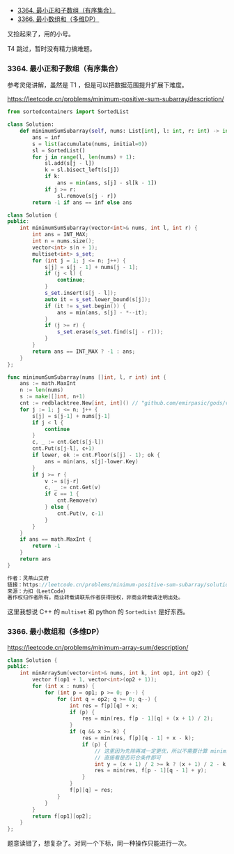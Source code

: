 <!-- @import "[TOC]" {cmd="toc" depthFrom=1 depthTo=6 orderedList=false} -->

<!-- code_chunk_output -->

- [3364. 最小正和子数组（有序集合）](#3364-最小正和子数组有序集合)
- [3366. 最小数组和（多维DP）](#3366-最小数组和多维dp)

<!-- /code_chunk_output -->

又捡起来了，用的小号。

T4 跳过，暂时没有精力搞难题。

### 3364. 最小正和子数组（有序集合）

参考灵佬讲解，虽然是 T1 ，但是可以把数据范围提升扩展下难度。

https://leetcode.cn/problems/minimum-positive-sum-subarray/description/

```python
from sortedcontainers import SortedList

class Solution:
    def minimumSumSubarray(self, nums: List[int], l: int, r: int) -> int:
        ans = inf
        s = list(accumulate(nums, initial=0))
        sl = SortedList()
        for j in range(l, len(nums) + 1):
            sl.add(s[j - l])
            k = sl.bisect_left(s[j])
            if k:
                ans = min(ans, s[j] - sl[k - 1])
            if j >= r:
                sl.remove(s[j - r])
        return -1 if ans == inf else ans
```

```cpp
class Solution {
public:
    int minimumSumSubarray(vector<int>& nums, int l, int r) {
        int ans = INT_MAX;
        int n = nums.size();
        vector<int> s(n + 1);
        multiset<int> s_set;
        for (int j = 1; j <= n; j++) {
            s[j] = s[j - 1] + nums[j - 1];
            if (j < l) {
                continue;
            }
            s_set.insert(s[j - l]);
            auto it = s_set.lower_bound(s[j]);
            if (it != s_set.begin()) {
                ans = min(ans, s[j] - *--it);
            }
            if (j >= r) {
                s_set.erase(s_set.find(s[j - r]));
            }
        }
        return ans == INT_MAX ? -1 : ans;
    }
};
```

```go
func minimumSumSubarray(nums []int, l, r int) int {
	ans := math.MaxInt
	n := len(nums)
	s := make([]int, n+1)
	cnt := redblacktree.New[int, int]() // "github.com/emirpasic/gods/v2/trees/redblacktree"
	for j := 1; j <= n; j++ {
		s[j] = s[j-1] + nums[j-1]
		if j < l {
			continue
		}
		c, _ := cnt.Get(s[j-l])
		cnt.Put(s[j-l], c+1)
		if lower, ok := cnt.Floor(s[j] - 1); ok {
			ans = min(ans, s[j]-lower.Key)
		}
		if j >= r {
			v := s[j-r]
			c, _ := cnt.Get(v)
			if c == 1 {
				cnt.Remove(v)
			} else {
				cnt.Put(v, c-1)
			}
		}
	}
	if ans == math.MaxInt {
		return -1
	}
	return ans
}

作者：灵茶山艾府
链接：https://leetcode.cn/problems/minimum-positive-sum-subarray/solutions/2998908/liang-chong-fang-fa-bao-li-mei-ju-qian-z-ndz5/
来源：力扣（LeetCode）
著作权归作者所有。商业转载请联系作者获得授权，非商业转载请注明出处。
```

这里我想说 C++ 的 `multiset` 和 python 的 `SortedList` 是好东西。

### 3366. 最小数组和（多维DP）

https://leetcode.cn/problems/minimum-array-sum/description/

```cpp
class Solution {
public:
    int minArraySum(vector<int>& nums, int k, int op1, int op2) {
        vector f(op1 + 1, vector<int>(op2 + 1));
        for (int x : nums) {
            for (int p = op1; p >= 0; p--) {
                for (int q = op2; q >= 0; q--) {
                    int res = f[p][q] + x;
                    if (p) {
                        res = min(res, f[p - 1][q] + (x + 1) / 2);
                    }
                    if (q && x >= k) {
                        res = min(res, f[p][q - 1] + x - k);
                        if (p) {
                            // 这里因为先除再减一定更优，所以不需要计算 minimize
                            // 直接看是否符合条件即可
                            int y = (x + 1) / 2 >= k ? (x + 1) / 2 - k : (x - k + 1) / 2;
                            res = min(res, f[p - 1][q - 1] + y);
                        }
                    }
                    f[p][q] = res;
                }
            }
        }
        return f[op1][op2];
    }
};
```

题意读错了，想复杂了。对同一个下标，同一种操作只能进行一次。
